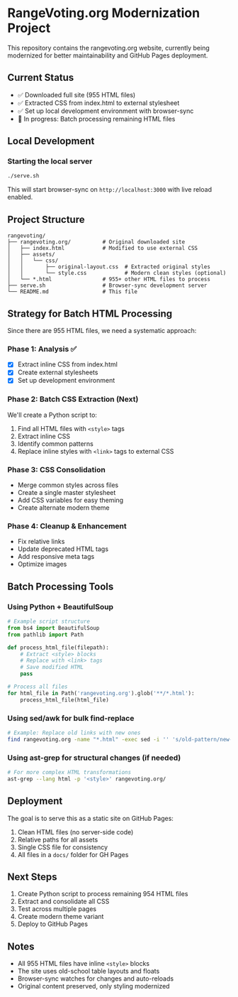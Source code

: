 # RangeVoting.org Modernization Project

This repository contains the rangevoting.org website, currently being modernized for better maintainability and GitHub Pages deployment.

## Current Status

- ✅ Downloaded full site (955 HTML files)
- ✅ Extracted CSS from index.html to external stylesheet
- ✅ Set up local development environment with browser-sync
- 🔄 In progress: Batch processing remaining HTML files

## Local Development

### Starting the local server

```bash
./serve.sh
```

This will start browser-sync on `http://localhost:3000` with live reload enabled.

## Project Structure

```
rangevoting/
├── rangevoting.org/          # Original downloaded site
│   ├── index.html            # Modified to use external CSS
│   ├── assets/
│   │   └── css/
│   │       ├── original-layout.css  # Extracted original styles
│   │       └── style.css            # Modern clean styles (optional)
│   └── *.html                # 955+ other HTML files to process
├── serve.sh                  # Browser-sync development server
└── README.md                 # This file
```

## Strategy for Batch HTML Processing

Since there are 955 HTML files, we need a systematic approach:

### Phase 1: Analysis ✅

- [x] Extract inline CSS from index.html
- [x] Create external stylesheets
- [x] Set up development environment

### Phase 2: Batch CSS Extraction (Next)

We'll create a Python script to:

1. Find all HTML files with `<style>` tags
2. Extract inline CSS
3. Identify common patterns
4. Replace inline styles with `<link>` tags to external CSS

### Phase 3: CSS Consolidation

- Merge common styles across files
- Create a single master stylesheet
- Add CSS variables for easy theming
- Create alternate modern theme

### Phase 4: Cleanup & Enhancement

- Fix relative links
- Update deprecated HTML tags
- Add responsive meta tags
- Optimize images

## Batch Processing Tools

### Using Python + BeautifulSoup

```python
# Example script structure
from bs4 import BeautifulSoup
from pathlib import Path

def process_html_file(filepath):
    # Extract <style> blocks
    # Replace with <link> tags
    # Save modified HTML
    pass

# Process all files
for html_file in Path('rangevoting.org').glob('**/*.html'):
    process_html_file(html_file)
```

### Using sed/awk for bulk find-replace

```bash
# Example: Replace old links with new ones
find rangevoting.org -name "*.html" -exec sed -i '' 's/old-pattern/new-pattern/g' {} \;
```

### Using ast-grep for structural changes (if needed)

```bash
# For more complex HTML transformations
ast-grep --lang html -p '<style>' rangevoting.org/
```

## Deployment

The goal is to serve this as a static site on GitHub Pages:

1. Clean HTML files (no server-side code)
2. Relative paths for all assets
3. Single CSS file for consistency
4. All files in a `docs/` folder for GH Pages

## Next Steps

1. Create Python script to process remaining 954 HTML files
2. Extract and consolidate all CSS
3. Test across multiple pages
4. Create modern theme variant
5. Deploy to GitHub Pages

## Notes

- All 955 HTML files have inline `<style>` blocks
- The site uses old-school table layouts and floats
- Browser-sync watches for changes and auto-reloads
- Original content preserved, only styling modernized
